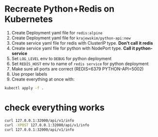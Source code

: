 # Recreate Python+Redis on Kubernetes

1. Create Deployment yaml file for `redis:alpine`
1. Create Deployment yaml file for `krajewskim/python-api:new`
1. Create service yaml file for redis with ClusterIP type. **Don't call it redis**
1. Create service yaml file for python with NodePort type. **Call it python-service**
1. Set `LOG_LEVEL` env to `DEBUG` for python deployment
1. Set `REDIS_HOST` env to name of `redis service` for python deployment
1. Make sure all ports are correct (REDIS=6379 PYTHON-API=5002)
1. Use proper labels
1. Create everything at once with:

```sh
kubectl apply -f .
```

# check everything works 

```sh
curl 127.0.0.1:32000/api/v1/info
curl -XPOST 127.0.0.1:32000/api/v1/info
curl 127.0.0.1:32000/api/v1/info
```
